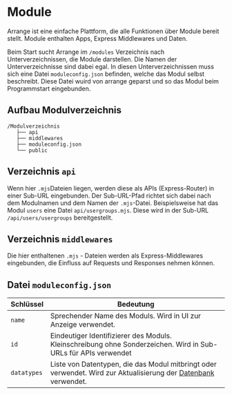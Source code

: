 # Module

Arrange ist eine einfache Plattform, die alle Funktionen über Module bereit stellt.
Module enthalten Apps, Express Middlewares und Daten.

Beim Start sucht Arrange im `/modules` Verzeichnis nach Unterverzeichnissen, die Module darstellen.
Die Namen der Unterverzeichnisse sind dabei egal.
In diesen Unterverzeichnissen muss sich eine Datei `moduleconfig.json` befinden, welche das Modul selbst beschreibt.
Diese Datei wuird von arrange geparst und so das Modul beim Programmstart eingebunden.


## Aufbau Modulverzeichnis

```
/Modulverzeichnis
   ├── api
   ├── middlewares
   ├── moduleconfig.json
   └── public
```


## Verzeichnis `api`

Wenn hier `.mjs`Dateien liegen, werden diese als APIs (Express-Router) in einer Sub-URL eingebunden.
Der Sub-URL-Pfad richtet sich dabei nach dem Modulnamen und dem Namen der `.mjs`-Datei.
Beispielsweise hat das Modul `users` eine Datei `api/usergroups.mjs`. Diese wird in der Sub-URL `/api/users/usergroups` bereitgestellt.

## Verzeichnis `middlewares`

Die hier enthaltenen `.mjs` - Dateien werden als Express-Middlewares eingebunden, die Einfluss auf Requests und Responses nehmen können.


## Datei `moduleconfig.json`

|Schlüssel|Bedeutung|
|---|---|
|`name`|Sprechender Name des Moduls. Wird in UI zur Anzeige verwendet.|
|`id`|Eindeutiger Identifizierer des Moduls. Kleinschreibung ohne Sonderzeichen. Wird in Sub-URLs für APIs verwendet|
|`datatypes`|Liste von Datentypen, die das Modul mitbringt oder verwendet. Wird zur Aktualisierung der [Datenbank](DATABASE.md) verwendet.|